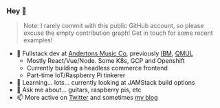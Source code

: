 ### Hey 👋
> Note: I rarely commit with this public GitHub account, so please excuse the empty contribution graph! Get in touch for some recent examples!

- :office: Fullstack dev at [Andertons Music Co]( https://www.andertons.co.uk/), previously [IBM]( https://github.com/IBM), [QMUL]( https://www.qmul.ac.uk/ )  
  - Mostly React/Vue/Node. Some K8s, GCP and Openshift
  - Currently building a headless commerce frontend
  - Part-time IoT/Raspberry Pi tinkerer
- 🌱 Learning... lots... currently looking at JAMStack build options
- 💬 Ask me about... guitars, raspberry pis, etc
- 📫 More active on [Twitter](https://twitter.com/tomsherlocked) and sometimes [my blog](https://tomsherlock.info)
